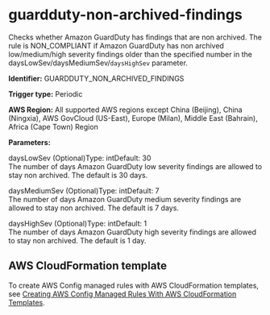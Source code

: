 # guardduty\-non\-archived\-findings<a name="guardduty-non-archived-findings"></a>

Checks whether Amazon GuardDuty has findings that are non archived\. The rule is NON\_COMPLIANT if Amazon GuardDuty has non archived low/medium/high severity findings older than the specified number in the daysLowSev/daysMediumSev/`daysHighSev` parameter\. 

**Identifier:** GUARDDUTY\_NON\_ARCHIVED\_FINDINGS

**Trigger type:** Periodic

**AWS Region:** All supported AWS regions except China \(Beijing\), China \(Ningxia\), AWS GovCloud \(US\-East\), Europe \(Milan\), Middle East \(Bahrain\), Africa \(Cape Town\) Region

**Parameters:**

daysLowSev \(Optional\)Type: intDefault: 30  
The number of days Amazon GuardDuty low severity findings are allowed to stay non archived\. The default is 30 days\.

daysMediumSev \(Optional\)Type: intDefault: 7  
The number of days Amazon GuardDuty medium severity findings are allowed to stay non archived\. The default is 7 days\.

daysHighSev \(Optional\)Type: intDefault: 1  
The number of days Amazon GuardDuty high severity findings are allowed to stay non archived\. The default is 1 day\.

## AWS CloudFormation template<a name="w26aac11c31c17b7d195c15"></a>

To create AWS Config managed rules with AWS CloudFormation templates, see [Creating AWS Config Managed Rules With AWS CloudFormation Templates](aws-config-managed-rules-cloudformation-templates.md)\.
